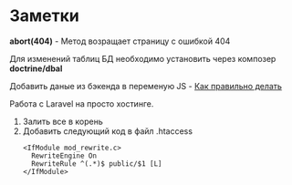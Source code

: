 # Заметки

**abort\(404\)** - Метод возращает страницу с ошибкой 404

Для изменений таблиц БД необходимо установить через композер **doctrine/dbal**

Добавить даные из бэкенда в переменую JS - [Как правильно делать](https://youtu.be/J2YTWD2563I?t=1675)

Работа с Laravel на просто хостинге.

1. Залить все в корень
2. Добавить следующий код в файл .htaccess
   ```
   <IfModule mod_rewrite.c>
     RewriteEngine On
     RewriteRule ^(.*)$ public/$1 [L]
   </IfModule>
   ```



